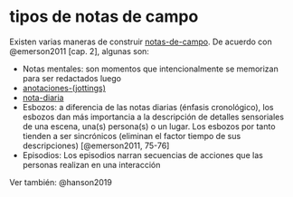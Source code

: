 # tipos de notas de campo

Existen varias maneras de construir [notas-de-campo](notas-de-campo.md). De acuerdo con @emerson2011 [cap. 2], algunas son:

* Notas mentales: son momentos que intencionalmente se memorizan para ser redactados luego
* [anotaciones-(jottings)](anotaciones-%28jottings%29.md)
* [nota-diaria](nota-diaria.md)
* Esbozos: a diferencia de las notas diarias (énfasis cronológico), los esbozos dan más importancia a la descripción de detalles sensoriales de una escena, una(s) persona(s) o un lugar. Los esbozos por tanto tienden a ser sincrónicos (eliminan el factor tiempo de sus descripciones) [@emerson2011, 75-76]
* Episodios: Los episodios narran secuencias de acciones que las personas realizan en una interacción

Ver también: @hanson2019
